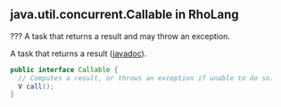 ## java.util.concurrent.Callable in RhoLang

??? A task that returns a result and may throw an exception.

A task that returns a result ([javadoc](https://docs.oracle.com/javase/9/docs/api/java/util/concurrent/Callable.html)).
```java
public interface Callable {
  // Computes a result, or throws an exception if unable to do so.
  V call();
}
```
